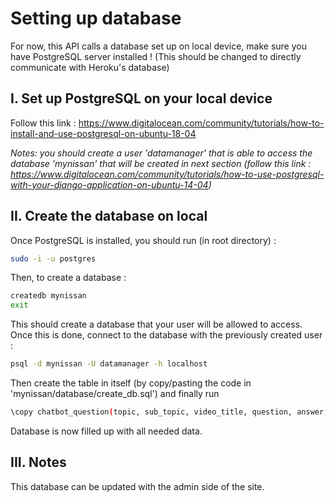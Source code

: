 # Setting up database

For now, this API calls a database set up on local device, make sure you have PostgreSQL server installed !
(This should be changed to directly communicate with Heroku's database)

## I. Set up PostgreSQL on your local device

Follow this link :
https://www.digitalocean.com/community/tutorials/how-to-install-and-use-postgresql-on-ubuntu-18-04

*Notes: you should create a user 'datamanager' that is able to access the database 'mynissan' that will be created in next section (follow this link : https://www.digitalocean.com/community/tutorials/how-to-use-postgresql-with-your-django-application-on-ubuntu-14-04)*

## II. Create the database on local

Once PostgreSQL is installed, you should run (in root directory) :

```sh
sudo -i -u postgres
```

Then, to create a database :

```sh
createdb mynissan
exit
```

This should create a database that your user will be allowed to access. Once this is done, connect to the database with the previously created user :

```sh
psql -d mynissan -U datamanager -h localhost
```

Then create the table in itself (by copy/pasting the code in 'mynissan/database/create_db.sql') and finally run

```sh
\copy chatbot_question(topic, sub_topic, video_title, question, answer, sequence_tree, topic_terms) from 'path_to_/mynissan/database/database.csv' DELIMITER ',' CSV HEADER;
```

Database is now filled up with all needed data.

## III. Notes

This database can be updated with the admin side of the site.
